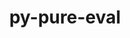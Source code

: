 ---
title: "py-pure-eval"
layout: cache
categories: [package, develop-2023-10-15]
meta: {"versions": ["0.2.2"], "compilers": ["gcc@=11.1.0", "gcc@=11.4.0", "gcc@=9.4.0", "oneapi@=2023.2.1"], "oss": ["ubuntu20.04"], "platforms": ["linux"], "targets": ["neoverse_v1", "ppc64le", "x86_64_v3"], "stacks": ["data-vis-sdk", "e4s", "e4s-neoverse_v1", "e4s-oneapi", "e4s-power", "root"], "num_specs": 12, "num_specs_by_stack": {"root": 12, "e4s-neoverse_v1": 3, "e4s-power": 2, "data-vis-sdk": 2, "e4s": 3, "e4s-oneapi": 2}}
spec_details: [{"hash": "k3thmwda3gbi6mn4ng5prp4pqxyxe5ix", "compiler": "gcc@=11.4.0", "versions": ["0.2.2"], "os": "ubuntu20.04", "platform": "linux", "target": "neoverse_v1", "variants": ["build_system=python_pip"], "stacks": ["root", "e4s-neoverse_v1"], "size": "-", "tarball": "https://binaries.spack.io/develop-2023-10-15/build_cache/linux-ubuntu20.04-neoverse_v1/gcc-11.4.0/py-pure-eval-0.2.2/linux-ubuntu20.04-neoverse_v1-gcc-11.4.0-py-pure-eval-0.2.2-k3thmwda3gbi6mn4ng5prp4pqxyxe5ix.spack"}, {"hash": "geyjx66zcwiji72uvozio4t35phw3i2i", "compiler": "gcc@=11.4.0", "versions": ["0.2.2"], "os": "ubuntu20.04", "platform": "linux", "target": "neoverse_v1", "variants": ["build_system=python_pip"], "stacks": ["root", "e4s-neoverse_v1"], "size": "-", "tarball": "https://binaries.spack.io/develop-2023-10-15/build_cache/linux-ubuntu20.04-neoverse_v1/gcc-11.4.0/py-pure-eval-0.2.2/linux-ubuntu20.04-neoverse_v1-gcc-11.4.0-py-pure-eval-0.2.2-geyjx66zcwiji72uvozio4t35phw3i2i.spack"}, {"hash": "qgoxtnm677g327ha5mev5vh5zaoh5caq", "compiler": "gcc@=11.4.0", "versions": ["0.2.2"], "os": "ubuntu20.04", "platform": "linux", "target": "neoverse_v1", "variants": ["build_system=python_pip"], "stacks": ["root", "e4s-neoverse_v1"], "size": "-", "tarball": "https://binaries.spack.io/develop-2023-10-15/build_cache/linux-ubuntu20.04-neoverse_v1/gcc-11.4.0/py-pure-eval-0.2.2/linux-ubuntu20.04-neoverse_v1-gcc-11.4.0-py-pure-eval-0.2.2-qgoxtnm677g327ha5mev5vh5zaoh5caq.spack"}, {"hash": "fpjazc4el3cxtu74dwmlqrlvxzdlux2n", "compiler": "gcc@=9.4.0", "versions": ["0.2.2"], "os": "ubuntu20.04", "platform": "linux", "target": "ppc64le", "variants": ["build_system=python_pip"], "stacks": ["e4s-power", "root"], "size": "-", "tarball": "https://binaries.spack.io/develop-2023-10-15/build_cache/linux-ubuntu20.04-ppc64le/gcc-9.4.0/py-pure-eval-0.2.2/linux-ubuntu20.04-ppc64le-gcc-9.4.0-py-pure-eval-0.2.2-fpjazc4el3cxtu74dwmlqrlvxzdlux2n.spack"}, {"hash": "7dbbjuvwboclrpuyt2ttpqfwanazi2qx", "compiler": "gcc@=9.4.0", "versions": ["0.2.2"], "os": "ubuntu20.04", "platform": "linux", "target": "ppc64le", "variants": ["build_system=python_pip"], "stacks": ["e4s-power", "root"], "size": "-", "tarball": "https://binaries.spack.io/develop-2023-10-15/build_cache/linux-ubuntu20.04-ppc64le/gcc-9.4.0/py-pure-eval-0.2.2/linux-ubuntu20.04-ppc64le-gcc-9.4.0-py-pure-eval-0.2.2-7dbbjuvwboclrpuyt2ttpqfwanazi2qx.spack"}, {"hash": "mod4ymhqo3izgrdvlz632qpgaetjpszy", "compiler": "gcc@=11.1.0", "versions": ["0.2.2"], "os": "ubuntu20.04", "platform": "linux", "target": "x86_64_v3", "variants": ["build_system=python_pip"], "stacks": ["data-vis-sdk", "root"], "size": "-", "tarball": "https://binaries.spack.io/develop-2023-10-15/build_cache/linux-ubuntu20.04-x86_64_v3/gcc-11.1.0/py-pure-eval-0.2.2/linux-ubuntu20.04-x86_64_v3-gcc-11.1.0-py-pure-eval-0.2.2-mod4ymhqo3izgrdvlz632qpgaetjpszy.spack"}, {"hash": "ztntzcu366mr2fb2p6cwzvf4mt4dvb6o", "compiler": "gcc@=11.1.0", "versions": ["0.2.2"], "os": "ubuntu20.04", "platform": "linux", "target": "x86_64_v3", "variants": ["build_system=python_pip"], "stacks": ["data-vis-sdk", "root"], "size": "-", "tarball": "https://binaries.spack.io/develop-2023-10-15/build_cache/linux-ubuntu20.04-x86_64_v3/gcc-11.1.0/py-pure-eval-0.2.2/linux-ubuntu20.04-x86_64_v3-gcc-11.1.0-py-pure-eval-0.2.2-ztntzcu366mr2fb2p6cwzvf4mt4dvb6o.spack"}, {"hash": "4rtrahygp2y3zhuo5mpddn6nudownbnp", "compiler": "gcc@=11.4.0", "versions": ["0.2.2"], "os": "ubuntu20.04", "platform": "linux", "target": "x86_64_v3", "variants": ["build_system=python_pip"], "stacks": ["e4s", "root"], "size": "-", "tarball": "https://binaries.spack.io/develop-2023-10-15/build_cache/linux-ubuntu20.04-x86_64_v3/gcc-11.4.0/py-pure-eval-0.2.2/linux-ubuntu20.04-x86_64_v3-gcc-11.4.0-py-pure-eval-0.2.2-4rtrahygp2y3zhuo5mpddn6nudownbnp.spack"}, {"hash": "do5gh2m6sklqwn22qyewm7d4b2lu34bp", "compiler": "gcc@=11.4.0", "versions": ["0.2.2"], "os": "ubuntu20.04", "platform": "linux", "target": "x86_64_v3", "variants": ["build_system=python_pip"], "stacks": ["e4s", "root"], "size": "-", "tarball": "https://binaries.spack.io/develop-2023-10-15/build_cache/linux-ubuntu20.04-x86_64_v3/gcc-11.4.0/py-pure-eval-0.2.2/linux-ubuntu20.04-x86_64_v3-gcc-11.4.0-py-pure-eval-0.2.2-do5gh2m6sklqwn22qyewm7d4b2lu34bp.spack"}, {"hash": "6nhnetcrt5sv5nfcsqsx3llcobyqnnxe", "compiler": "gcc@=11.4.0", "versions": ["0.2.2"], "os": "ubuntu20.04", "platform": "linux", "target": "x86_64_v3", "variants": ["build_system=python_pip"], "stacks": ["e4s", "root"], "size": "-", "tarball": "https://binaries.spack.io/develop-2023-10-15/build_cache/linux-ubuntu20.04-x86_64_v3/gcc-11.4.0/py-pure-eval-0.2.2/linux-ubuntu20.04-x86_64_v3-gcc-11.4.0-py-pure-eval-0.2.2-6nhnetcrt5sv5nfcsqsx3llcobyqnnxe.spack"}, {"hash": "gm7csgxlpqwao4smbb4jgl7mrki4352v", "compiler": "oneapi@=2023.2.1", "versions": ["0.2.2"], "os": "ubuntu20.04", "platform": "linux", "target": "x86_64_v3", "variants": ["build_system=python_pip"], "stacks": ["root", "e4s-oneapi"], "size": "-", "tarball": "https://binaries.spack.io/develop-2023-10-15/build_cache/linux-ubuntu20.04-x86_64_v3/oneapi-2023.2.1/py-pure-eval-0.2.2/linux-ubuntu20.04-x86_64_v3-oneapi-2023.2.1-py-pure-eval-0.2.2-gm7csgxlpqwao4smbb4jgl7mrki4352v.spack"}, {"hash": "hazgvn3s6v3hht7k3yq4dwbctd6ataek", "compiler": "oneapi@=2023.2.1", "versions": ["0.2.2"], "os": "ubuntu20.04", "platform": "linux", "target": "x86_64_v3", "variants": ["build_system=python_pip"], "stacks": ["root", "e4s-oneapi"], "size": "-", "tarball": "https://binaries.spack.io/develop-2023-10-15/build_cache/linux-ubuntu20.04-x86_64_v3/oneapi-2023.2.1/py-pure-eval-0.2.2/linux-ubuntu20.04-x86_64_v3-oneapi-2023.2.1-py-pure-eval-0.2.2-hazgvn3s6v3hht7k3yq4dwbctd6ataek.spack"}]
---